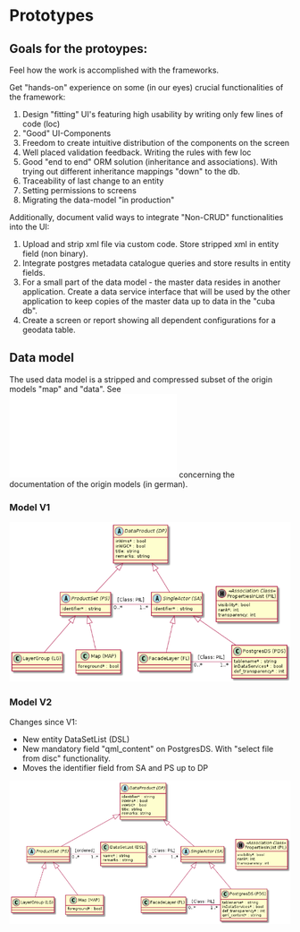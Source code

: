 # Prototypes

## Goals for the protoypes:

Feel how the work is accomplished with the frameworks.

Get "hands-on" experience on some (in our eyes) crucial functionalities of the framework:
1. Design "fitting" UI's featuring high usability by writing only few lines of code (loc)
1. "Good" UI-Components
1. Freedom to create intuitive distribution of the components on the screen
1. Well placed validation feedback. Writing the rules with few loc
1. Good "end to end" ORM solution (inheritance and associations). With trying out different inheritance mappings "down" to the db.
1. Traceability of last change to an entity
1. Setting permissions to screens
1. Migrating the data-model "in production"
   
Additionally, document valid ways to integrate "Non-CRUD" functionalities into the UI:
1. Upload and strip xml file via custom code. Store stripped xml in entity field (non binary).
1. Integrate postgres metadata catalogue queries and store results in entity fields.
1. For a small part of the data model - the master data resides in another application. Create a data service interface that will be used by the other application to keep copies of the master data up to data in the "cuba db".
1. Create a screen or report showing all dependent configurations for a geodata table.
    
## Data model

The used data model is a stripped and compressed subset of the origin models "map" and "data". 
See ![Modelle](modelle.md) concerning the documentation of the origin models (in german).

### Model V1
![Model V1](puml_output/proto_model_v1.png)

### Model V2

Changes since V1:
* New entity DataSetList (DSL)
* New mandatory field "qml_content" on PostgresDS. With "select file from disc" functionality.
* Moves the identifier field from SA and PS up to DP

![Model V2](puml_output/proto_model_v2.png)


 

